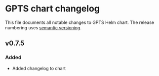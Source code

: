 # GPTS chart changelog

This file documents all notable changes to GPTS Helm chart. The release
numbering uses [semantic versioning](http://semver.org).

## v0.7.5
### Added
- Added changelog to chart
